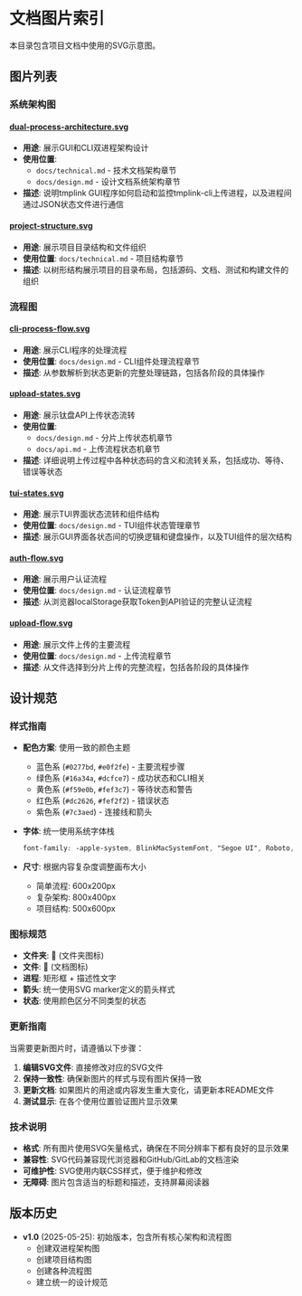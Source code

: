 # 文档图片索引

本目录包含项目文档中使用的SVG示意图。

## 图片列表

### 系统架构图

#### [dual-process-architecture.svg](dual-process-architecture.svg)
- **用途**: 展示GUI和CLI双进程架构设计
- **使用位置**: 
  - `docs/technical.md` - 技术文档架构章节
  - `docs/design.md` - 设计文档系统架构章节
- **描述**: 说明tmplink GUI程序如何启动和监控tmplink-cli上传进程，以及进程间通过JSON状态文件进行通信

#### [project-structure.svg](project-structure.svg)
- **用途**: 展示项目目录结构和文件组织
- **使用位置**: `docs/technical.md` - 项目结构章节
- **描述**: 以树形结构展示项目的目录布局，包括源码、文档、测试和构建文件的组织

### 流程图

#### [cli-process-flow.svg](cli-process-flow.svg)
- **用途**: 展示CLI程序的处理流程
- **使用位置**: `docs/design.md` - CLI组件处理流程章节
- **描述**: 从参数解析到状态更新的完整处理链路，包括各阶段的具体操作

#### [upload-states.svg](upload-states.svg)
- **用途**: 展示钛盘API上传状态流转
- **使用位置**: 
  - `docs/design.md` - 分片上传状态机章节
  - `docs/api.md` - 上传流程状态机章节
- **描述**: 详细说明上传过程中各种状态码的含义和流转关系，包括成功、等待、错误等状态

#### [tui-states.svg](tui-states.svg)
- **用途**: 展示TUI界面状态流转和组件结构
- **使用位置**: `docs/design.md` - TUI组件状态管理章节
- **描述**: 展示GUI界面各状态间的切换逻辑和键盘操作，以及TUI组件的层次结构

#### [auth-flow.svg](auth-flow.svg)
- **用途**: 展示用户认证流程
- **使用位置**: `docs/design.md` - 认证流程章节
- **描述**: 从浏览器localStorage获取Token到API验证的完整认证流程

#### [upload-flow.svg](upload-flow.svg)
- **用途**: 展示文件上传的主要流程
- **使用位置**: `docs/design.md` - 上传流程章节
- **描述**: 从文件选择到分片上传的完整流程，包括各阶段的具体操作

## 设计规范

### 样式指南

- **配色方案**: 使用一致的颜色主题
  - 蓝色系 (`#0277bd`, `#e0f2fe`) - 主要流程步骤
  - 绿色系 (`#16a34a`, `#dcfce7`) - 成功状态和CLI相关
  - 黄色系 (`#f59e0b`, `#fef3c7`) - 等待状态和警告
  - 红色系 (`#dc2626`, `#fef2f2`) - 错误状态
  - 紫色系 (`#7c3aed`) - 连接线和箭头

- **字体**: 统一使用系统字体栈
  ```css
  font-family: -apple-system, BlinkMacSystemFont, "Segoe UI", Roboto, sans-serif;
  ```

- **尺寸**: 根据内容复杂度调整画布大小
  - 简单流程: 600x200px
  - 复杂架构: 800x400px
  - 项目结构: 500x600px

### 图标规范

- **文件夹**: 📁 (文件夹图标)
- **文件**: 📄 (文档图标)
- **进程**: 矩形框 + 描述性文字
- **箭头**: 统一使用SVG marker定义的箭头样式
- **状态**: 使用颜色区分不同类型的状态

### 更新指南

当需要更新图片时，请遵循以下步骤：

1. **编辑SVG文件**: 直接修改对应的SVG文件
2. **保持一致性**: 确保新图片的样式与现有图片保持一致
3. **更新文档**: 如果图片的用途或内容发生重大变化，请更新本README文件
4. **测试显示**: 在各个使用位置验证图片显示效果

### 技术说明

- **格式**: 所有图片使用SVG矢量格式，确保在不同分辨率下都有良好的显示效果
- **兼容性**: SVG代码兼容现代浏览器和GitHub/GitLab的文档渲染
- **可维护性**: SVG使用内联CSS样式，便于维护和修改
- **无障碍**: 图片包含适当的标题和描述，支持屏幕阅读器

## 版本历史

- **v1.0** (2025-05-25): 初始版本，包含所有核心架构和流程图
  - 创建双进程架构图
  - 创建项目结构图
  - 创建各种流程图
  - 建立统一的设计规范